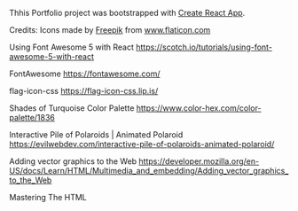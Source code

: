 Thhis Portfolio project was bootstrapped with [Create React App](https://github.com/facebook/create-react-app).

Credits:
Icons made by <a href="https://www.flaticon.com/authors/freepik" title="Freepik">Freepik</a> from www.flaticon.com

Using Font Awesome 5 with React
https://scotch.io/tutorials/using-font-awesome-5-with-react

FontAwesome
https://fontawesome.com/

flag-icon-css
https://flag-icon-css.lip.is/

Shades of Turquoise Color Palette
https://www.color-hex.com/color-palette/1836

Interactive Pile of Polaroids | Animated Polaroid
https://evilwebdev.com/interactive-pile-of-polaroids-animated-polaroid/

Adding vector graphics to the Web
https://developer.mozilla.org/en-US/docs/Learn/HTML/Multimedia_and_embedding/Adding_vector_graphics_to_the_Web

Mastering The HTML <audio> Tag
https://catswhocode.com/html-audio-tag/
